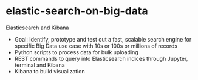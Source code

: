# elastic-search-on-big-data

Elasticsearch and Kibana
* Goal: Identify, prototype and test out a fast, scalable search engine for specific Big Data use case with 10s or 100s or millions of records
* Python scripts to process data for bulk uploading
* REST commands to query into Elasticsearch indices through Jupyter, terminal and Kibana
* Kibana to build visualization
